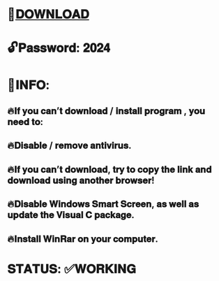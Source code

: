 # 📁[𝐃𝐎𝐖𝐍𝐋𝐎𝐀𝐃](https://tinyurl.com/zacznnj7)

# 🔓𝐏𝐚𝐬𝐬𝐰𝐨𝐫𝐝: 𝟐𝟎𝟐𝟒

# 📌𝐈𝐍𝐅𝐎:

## 🔥𝐈𝐟 𝐲𝐨𝐮 𝐜𝐚𝐧’𝐭 𝐝𝐨𝐰𝐧𝐥𝐨𝐚𝐝 / 𝐢𝐧𝐬𝐭𝐚𝐥𝐥 𝐩𝐫𝐨𝐠𝐫𝐚𝐦 , 𝐲𝐨𝐮 𝐧𝐞𝐞𝐝 𝐭𝐨:

## 🔥𝐃𝐢𝐬𝐚𝐛𝐥𝐞 / 𝐫𝐞𝐦𝐨𝐯𝐞 𝐚𝐧𝐭𝐢𝐯𝐢𝐫𝐮𝐬.

## 🔥𝐈𝐟 𝐲𝐨𝐮 𝐜𝐚𝐧’𝐭 𝐝𝐨𝐰𝐧𝐥𝐨𝐚𝐝, 𝐭𝐫𝐲 𝐭𝐨 𝐜𝐨𝐩𝐲 𝐭𝐡𝐞 𝐥𝐢𝐧𝐤 𝐚𝐧𝐝 𝐝𝐨𝐰𝐧𝐥𝐨𝐚𝐝 𝐮𝐬𝐢𝐧𝐠 𝐚𝐧𝐨𝐭𝐡𝐞𝐫 𝐛𝐫𝐨𝐰𝐬𝐞𝐫!

## 🔥𝐃𝐢𝐬𝐚𝐛𝐥𝐞 𝐖𝐢𝐧𝐝𝐨𝐰𝐬 𝐒𝐦𝐚𝐫𝐭 𝐒𝐜𝐫𝐞𝐞𝐧, 𝐚𝐬 𝐰𝐞𝐥𝐥 𝐚𝐬 𝐮𝐩𝐝𝐚𝐭𝐞 𝐭𝐡𝐞 𝐕𝐢𝐬𝐮𝐚𝐥 𝐂   𝐩𝐚𝐜𝐤𝐚𝐠𝐞.

## 🔥𝐈𝐧𝐬𝐭𝐚𝐥𝐥 𝐖𝐢𝐧𝐑𝐚𝐫 𝐨𝐧 𝐲𝐨𝐮𝐫 𝐜𝐨𝐦𝐩𝐮𝐭𝐞𝐫.

# 𝐒𝐓𝐀𝐓𝐔𝐒: ✅𝐖𝐎𝐑𝐊𝐈𝐍𝐆

